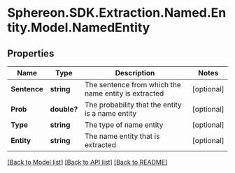 # Sphereon.SDK.Extraction.Named.Entity.Model.NamedEntity
## Properties

Name | Type | Description | Notes
------------ | ------------- | ------------- | -------------
**Sentence** | **string** | The sentence from which the name entity is extracted | [optional] 
**Prob** | **double?** | The probability that the entity is a name entity | [optional] 
**Type** | **string** | The type of name entity | [optional] 
**Entity** | **string** | The name entity that is extracted | [optional] 

[[Back to Model list]](../README.md#documentation-for-models) [[Back to API list]](../README.md#documentation-for-api-endpoints) [[Back to README]](../README.md)

